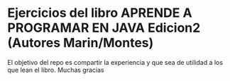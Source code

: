 # Ejercicios del libro APRENDE A PROGRAMAR EN JAVA Edicion2 (Autores Marin/Montes)
El objetivo del repo es compartir la experiencia y que sea de utilidad a los que lean el libro.
Muchas gracias

